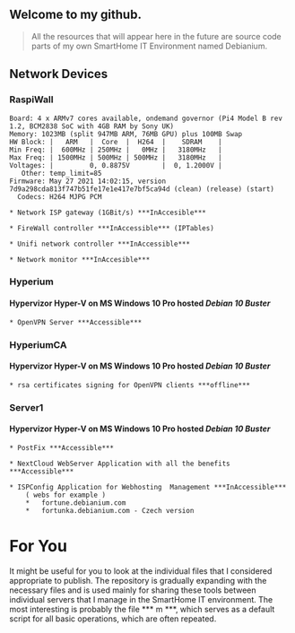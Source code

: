 ## Welcome to my github.

> All the resources that will appear here in the future are source code parts of my own SmartHome IT Environment named Debianium.


## Network Devices

### RaspiWall
```
Board: 4 x ARMv7 cores available, ondemand governor (Pi4 Model B rev 1.2, BCM2838 SoC with 4GB RAM by Sony UK)
Memory: 1023MB (split 947MB ARM, 76MB GPU) plus 100MB Swap
HW Block: |   ARM   |  Core  |  H264  |    SDRAM    |
Min Freq: |  600MHz | 250MHz |   0MHz |   3180MHz   |
Max Freq: | 1500MHz | 500MHz | 500MHz |   3180MHz   |
Voltages: |         0, 0.8875V        |  0, 1.2000V |
   Other: temp_limit=85
Firmware: May 27 2021 14:02:15, version 7d9a298cda813f747b51fe17e1e417e7bf5ca94d (clean) (release) (start)
  Codecs: H264 MJPG PCM
```
	* Network ISP gateway (1GBit/s) ***InAccesible***

	* FireWall controller ***InAccessible*** (IPTables)

	* Unifi network controller ***InAccessible***

	* Network monitor ***InAccesible***

### Hyperium
#### Hypervizor Hyper-V on MS Windows 10 Pro hosted ***Debian 10 Buster***

	* OpenVPN Server ***Accessible***

### HyperiumCA
#### Hypervizor Hyper-V on MS Windows 10 Pro hosted ***Debian 10 Buster***

	* rsa certificates signing for OpenVPN clients ***offline***

### Server1
#### Hypervizor Hyper-V on MS Windows 10 Pro hosted ***Debian 10 Buster***
	
	* PostFix ***Accessible***
	
	* NextCloud WebServer Application with all the benefits ***Accessible***

	* ISPConfig Application for Webhosting  Management ***InAccessible***
		( webs for example )
		*	fortune.debianium.com
		*	fortunka.debianium.com - Czech version


# For You

It might be useful for you to look at the individual files that I considered appropriate to publish. The repository is gradually expanding with the necessary files and is used mainly for sharing these tools between individual servers that I manage in the SmartHome IT environment.
The most interesting is probably the file *** m ***, which serves as a default script for all basic operations, which are often repeated.
